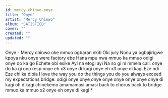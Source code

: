 ```yaml
---
id: mercy-chinwo-onye
title: "Onye"
artist: "Mercy Chinwo"
album: "SATISFIED"
cover: ""
created: ""
updated: ""
---
```


Onye - Mercy chinwo
oke mmuo ogbaran nkiti Oki jury Nonu ya
ogbajirigwe kpoya nku
onye were factory ebe Hana mpu nwa
mmuo ka mmuo
odigi onye do ka go
Echete obi esike
Ayi na etogi ayi Na so gi ni mmela
call: onye do ka gi ooo
resp:onye eh x3
onye di kagi
onye eh x3
onye di kagi
     Eze ndi Eze chi ka dibia
   I love the way you do the things you do
you always exceed my expectations
bridge:  odigi onye onye onye onye onye onye onye onye di kagi oh
    dikagi chinekemo amamamasi amasi
      back to chorus
     back to bridge
mmuo ka mmuo x2
onye eh onye di kagi
   *